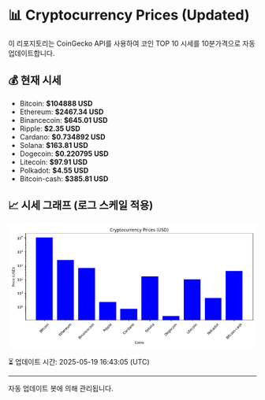 
# 📊 Cryptocurrency Prices (Updated)

이 리포지토리는 CoinGecko API를 사용하여 코인 TOP 10 시세를 10분가격으로 자동 업데이트합니다.

## 💰 현재 시세
- Bitcoin: **$104888 USD**
- Ethereum: **$2467.34 USD**
- Binancecoin: **$645.01 USD**
- Ripple: **$2.35 USD**
- Cardano: **$0.734892 USD**
- Solana: **$163.81 USD**
- Dogecoin: **$0.220795 USD**
- Litecoin: **$97.91 USD**
- Polkadot: **$4.55 USD**
- Bitcoin-cash: **$385.81 USD**

## 📈 시세 그래프 (로그 스케일 적용)
![Crypto Prices](crypto_prices.png)

⏳ 업데이트 시간: 2025-05-19 16:43:05 (UTC)

---
자동 업데이트 봇에 의해 관리됩니다.
